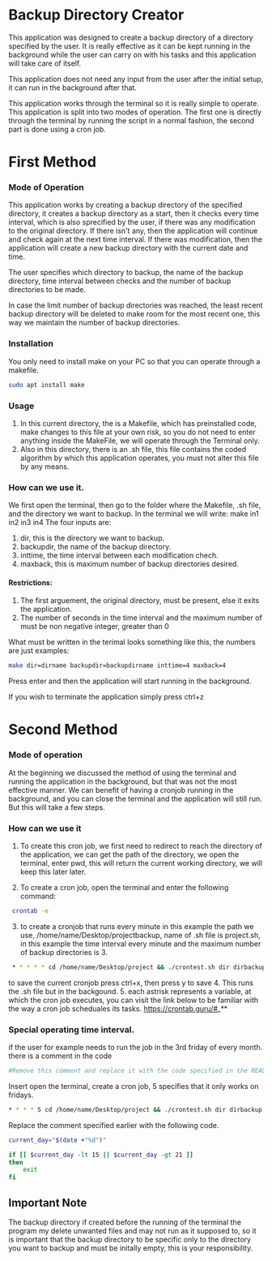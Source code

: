 # Backup Directory Creator

This application was designed to create a backup directory of a directory specified by the user. It is really effective as it can be kept running in the background while the user can carry on with his tasks and this application will take care of itself.

This application does not need any input from the user after the initial setup, it can run in the background after that.

This application works through the terminal so it is really simple to operate.
This application is split into two modes of operation. The first one is directly through the terminal by running the script in a normal fashion, the second part is done using a cron job.

# First Method

### Mode of Operation

This application works by creating a backup directory of the specified directory, it creates a backup directory as a start, then it checks every time interval, which is also sprecified by the user, if there was any modification to the original directory. If there isn't any, then the application will continue and check again at the next time interval. If there was modification, then the application will create a new backup directory with the current date and time.

The user specifies which directory to backup, the name of the backup directory, time interval between checks and the number of backup directories to be made.

In case the limit number of backup directories was reached, the least recent backup directory will be deleted to make room for the most recent one, this way we maintain the number of backup directories.

### Installation

You only need to install make on your PC so that you can operate through a makefile.
```bash
sudo apt install make
```

### Usage

1.	In this current directory, the is a Makefile, which has 			preinstalled code, make changes to this file at your own risk, so you do not need to enter anything inside the MakeFile, we will operate through the Terminal only.
2.	Also in this directory, there is an .sh file, this file contains the coded algorithm by which this application operates, you must not alter this file by any means.

### How can we use it.

We first open the terminal, then go to the folder where the Makefile, .sh file, and the directory we want to backup.
In the terminal we will write: 
make in1 in2 in3 in4
The four inputs are:
1.	dir, this is the directory we want to backup.
2.	backupdir, the name of the backup directory.
3.	inttime, the time interval between each modification chech.
4. 	maxback, this is maximum number of backup directories desired.
#### Restrictions:
1.	The first arguement, the original directory, must be present, else it exits the application.
2.	The number of seconds in the time interval and the maximum number of  must be non negative integer, greater than 0


What must be written in the terimal looks something like this, the numbers are just examples:

```bash
make dir=dirname backupdir=backupdirname inttime=4 maxback=4
```
Press enter and then the application will start running in the background.

If you wish to terminate the application simply press ctrl+z
 
 # Second Method
 ### Mode of operation
 At the beginning we discussed the method of using the terminal and running the application in the background, but that was not the most effective manner. We can benefit of having a cronjob running in the background, and you can close the terminal and the application will still run. But this will take a few steps.
 
### How can we use it
 
1. To create this cron job, we first need to redirect to reach the directory of the application, we can get the path of the directory, we open the terminal, enter pwd, this will return the current working directory, we will keep this later later.
 
2. To create a cron job, open the terminal and enter the following command:
```bash
 crontab -e
```
 
3. to create a cronjob that runs every minute
 in this example the path we use, /home/name/Desktop/projectbackup, name of .sh file is 
project.sh, in this example the time interval every minute and the maximum number of backup directories is 3.
```bash
 * * * * * cd /home/name/Desktop/project && ./crontest.sh dir dirbackup 3
```
to save the current cronjob press ctrl+x, then press y to save 
4.  This runs the .sh file but in the backgound.
5.	each astrisk represents a variable, at which the cron job executes, you can visit the link below to be familiar with the way a cron job scheduales its tasks.
https://crontab.guru/#*_*_*_*

### Special operating time interval. 
if the user for example needs to run the job in the 3rd friday of every month.
there is a comment in the code
```bash
#Remove this comment and replace it with the code specified in the README file
```
Insert open the terminal, create a cron job, 5 specifies that it only works on fridays.
```bash
* * * * 5 cd /home/name/Desktop/project && ./crontest.sh dir dirbackup 3
```
Replace the comment specified earlier with the following code.

```bash
current_day="$(date +"%d")"

if [[ $current_day -lt 15 || $current_day -gt 21 ]]
then
	exit
fi
```
## Important Note
The backup directory if created before the running of the terminal the program my delete unwanted files and may not run as it supposed to, so it is important that the backup directory to be specific only to the directory you want to backup and must be initally empty, this is your responsibility.

